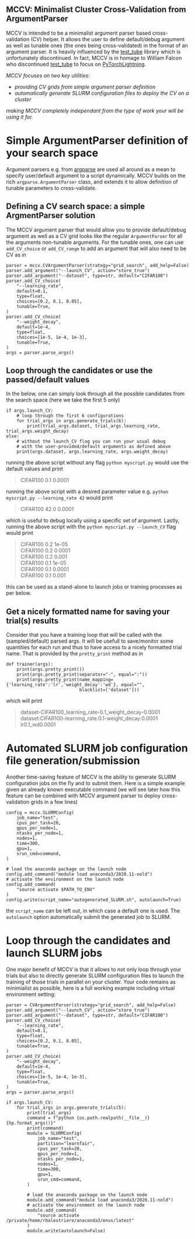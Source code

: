 MCCV: **M**inimalist **C**luster **C**ross-**V**alidation from ArgumentParser
-----------------------------------------------------------------------------

MCCV is intended to be a minimalist argument parser based cross-validation (CV) helper. It allows the user to define default/debug argument as well as tunable ones (the ones being cross-validated) in the format of an argument parser. It is heavily influenced by the [test_tube](https://github.com/williamFalcon/test-tube) library which is unfortunately discontinued. In fact, MCCV is in homage to William Falcon who discontinued [test_tube](https://github.com/williamFalcon/test-tube) to focus on [PyTorchLightning](https://www.pytorchlightning.ai/). 

*MCCV focuses on two key utilities:*

- *providing CV grids from simple argument parser definition*
- *automatically generate SLURM configuration files to deploy the CV on a cluster*

*making MCCV completely independant from the type of work your will be using it for.*

# Simple ArgumentParser definition of your search space


Argument parsers e.g. from [argparse](https://docs.python.org/3/library/argparse.html) are used all around as a mean to specify user/default argument to a script dynamically. MCCV builds on the rich `argparse.ArgumentParser` class, and extends it to allow definition of tunable parameters to cross-validate.


## Defining a CV search space: a simple ArgmentParser solution

The MCCV argument parser that would allow you to provide default/debug argument as well as a CV grid looks like the regular `ArgumentParser` for all the arguments non-tunable arguments. For the tunable ones, one can use `add_CV_choice` or `add_CV_range` to add an argument that will also need to be CV as in
```
parser = mccv.CVArgumentParser(strategy="grid_search", add_help=False)
parser.add_argument("--launch_CV", action="store_true")
parser.add_argument("--dataset", type=str, default="CIFAR100")
parser.add_CV_choice(
    "--learning_rate",
    default=0.1,
    type=float,
    choices=[0.2, 0.1, 0.05],
    tunable=True,
)
parser.add_CV_choice(
    "--weight_decay",
    default=1e-4,
    type=float,
    choices=[1e-5, 1e-4, 1e-3],
    tunable=True,
)
args = parser.parse_args()
```

## Loop through the candidates or use the passed/default values

In the below, one can simply look through all the possible candidates from the search space (here we take the first 5 only)
```
if args.launch_CV:
    # loop through the first 6 configurations
    for trial_args in args.generate_trials(6):
        print(trial_args.dataset, trial_args.learning_rate, trial_args.weight_decay)
else:
    # without the launch_CV flag you can run your usual debug
    # with the user-provided/default arguments as defined above
    print(args.dataset, args.learning_rate, args.weight_decay)
```
running the above script without any flag `python myscript.py` would use the default values and print 
> CIFAR100 0.1 0.0001

running the above script with a desired parameter value e.g. `python myscript.py --learning_rate 42` would print
> CIFAR100 42.0 0.0001

which is useful to debug locally using a specific set of argument. Lastly, running the above script with the `python myscript.py --launch_CV` flag would print
> CIFAR100 0.2 1e-05\
> CIFAR100 0.2 0.0001\
> CIFAR100 0.2 0.001\
> CIFAR100 0.1 1e-05\
> CIFAR100 0.1 0.0001\
> CIFAR100 0.1 0.001

this can be used as a stand-alone to launch jobs or training processes as per below. 

## Get a nicely formatted name for saving your trial(s) results

Consider that you have a training loop that will be called with the (sampled/default) parsed args. It will be usefull to save/monitor some quantities for each run and thus to have access to a nicely formatted trial name. That is provided by the `pretty_print` method as in
```
def trainer(args):
    print(args.pretty_print())
    print(args.pretty_print(separator="-", equal=":"))
    print(args.pretty_print(name_mapping={'learning_rate':'lr','weight_decay':'wd'}, equal="",
                            blacklist=['dataset']))
```
which will print 
> dataset-CIFAR100_learning_rate-0.1_weight_decay-0.0001\
> dataset:CIFAR100-learning_rate:0.1-weight_decay:0.0001\
> lr0.1_wd0.0001

# Automated SLURM job configuration file generation/submission
Another time-saving feature of MCCV is the ability to generate SLURM configuration jobs on the fly and to submit them. Here is a simple example given an
already known executable command (we will see later how this feature can be combined with MCCV argument parser to deploy cross-validation grids in a few lines)
```
config = mccv.SLURMConfig(
    job_name="test",
    cpus_per_task=20,
    gpus_per_node=1,
    ntasks_per_node=1,
    nodes=1,
    time=300,
    gpu=1,
    srun_cmd=command,
)

# load the anaconda package on the launch node
config.add_command("module load anaconda3/2020.11-nold")
# activate the environment on the launch node
config.add_command(
    "source activate $PATH_TO_ENV"
)
config.write(script_name="autogenerated_SLURM.sh", autolaunch=True)
```
the `script_name` can be left out, in which case a default one is used. The `autolaunch` option automatically submit the generated job to SLURM.

# Loop through the candidates and launch SLURM jobs
One major benefit of MCCV is that it allows to not only loop through your trials but also to directly generate SLURM configuration files to launch the training of
those trials in parallel on your cluster. Your code remains as minimialist as possible, here is a full working example including virtual environment setting:
```
parser = CVArgumentParser(strategy="grid_search", add_help=False)
parser.add_argument("--launch_CV", action="store_true")
parser.add_argument("--dataset", type=str, default="CIFAR100")
parser.add_CV_choice(
    "--learning_rate",
    default=0.1,
    type=float,
    choices=[0.2, 0.1, 0.05],
    tunable=True,
)
parser.add_CV_choice(
    "--weight_decay",
    default=1e-4,
    type=float,
    choices=[1e-5, 1e-4, 1e-3],
    tunable=True,
)
args = parser.parse_args()

if args.launch_CV:
    for trial_args in args.generate_trials(5):
        print(trial_args)
        command = f"python {os.path.realpath(__file__)} {hp.format_args()}"
        print(command)
        module = SLURMConfig(
            job_name="test",
            partition="learnfair",
            cpus_per_task=20,
            gpus_per_node=1,
            ntasks_per_node=1,
            nodes=1,
            time=300,
            gpu=1,
            srun_cmd=command,
        )

        # load the anaconda package on the launch node
        module.add_command("module load anaconda3/2020.11-nold")
        # activate the environment on the launch node
        module.add_command(
            "source activate /private/home/rbalestriero/anaconda3/envs/latest"
        )
        module.write(autolaunch=False)

```
